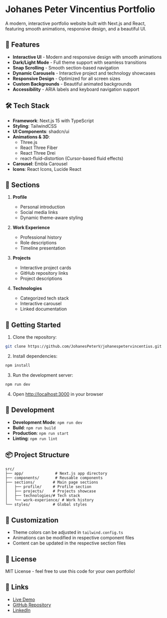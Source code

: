# Johanes Peter Vincentius Portfolio

A modern, interactive portfolio website built with Next.js and React, featuring smooth animations, responsive design, and a beautiful UI.

## 🌟 Features

- **Interactive UI** - Modern and responsive design with smooth animations
- **Dark/Light Mode** - Full theme support with seamless transitions
- **Snap Scrolling** - Smooth section-based navigation
- **Dynamic Carousels** - Interactive project and technology showcases
- **Responsive Design** - Optimized for all screen sizes
- **Custom Backgrounds** - Beautiful animated backgrounds
- **Accessibility** - ARIA labels and keyboard navigation support

## 🛠 Tech Stack

- **Framework**: Next.js 15 with TypeScript
- **Styling**: TailwindCSS
- **UI Components**: shadcn/ui
- **Animations & 3D**:
  - Three.js
  - React Three Fiber
  - React Three Drei
  - react-fluid-distortion (Cursor-based fluid effects)
- **Carousel**: Embla Carousel
- **Icons**: React Icons, Lucide React

## 📱 Sections

1. **Profile**

   - Personal introduction
   - Social media links
   - Dynamic theme-aware styling

2. **Work Experience**

   - Professional history
   - Role descriptions
   - Timeline presentation

3. **Projects**

   - Interactive project cards
   - GitHub repository links
   - Project descriptions

4. **Technologies**
   - Categorized tech stack
   - Interactive carousel
   - Linked documentation

## 🚀 Getting Started

1. Clone the repository:

```bash
git clone https://github.com/JohanesPeterV/johanespetervincentius.git
```

2. Install dependencies:

```bash
npm install
```

3. Run the development server:

```bash
npm run dev
```

4. Open [http://localhost:3000](http://localhost:3000) in your browser

## 🔧 Development

- **Development Mode**: `npm run dev`
- **Build**: `npm run build`
- **Production**: `npm run start`
- **Linting**: `npm run lint`

## 📦 Project Structure

```
src/
├── app/              # Next.js app directory
├── components/       # Reusable components
├── sections/        # Main page sections
│   ├── profile/     # Profile section
│   ├── projects/    # Projects showcase
│   ├── technologies/# Tech stack
│   └── work-experience/ # Work history
└── styles/          # Global styles
```

## 🎨 Customization

- Theme colors can be adjusted in `tailwind.config.ts`
- Animations can be modified in respective component files
- Content can be updated in the respective section files

## 📄 License

MIT License - feel free to use this code for your own portfolio!

## 🔗 Links

- [Live Demo](https://johanespetervincentius.com)
- [GitHub Repository](https://github.com/JohanesPeterV/johanespetervincentius)
- [LinkedIn](https://www.linkedin.com/in/johanes-vincentius-714b311a4)
